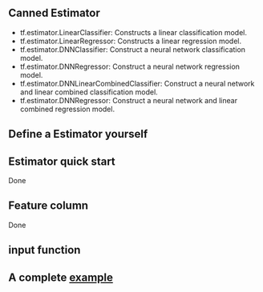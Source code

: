 ## Canned Estimator

* tf.estimator.LinearClassifier: Constructs a linear classification model.
* tf.estimator.LinearRegressor: Constructs a linear regression model.
* tf.estimator.DNNClassifier: Construct a neural network classification model.
* tf.estimator.DNNRegressor: Construct a neural network regression model.
* tf.estimator.DNNLinearCombinedClassifier: Construct a neural network and linear combined classification model.
* tf.estimator.DNNRegressor: Construct a neural network and linear combined regression model.

## Define a Estimator yourself


## Estimator quick start
Done


## Feature column
Done

## input function



## A complete [example](https://tensorflow.google.cn/extend/estimators)
